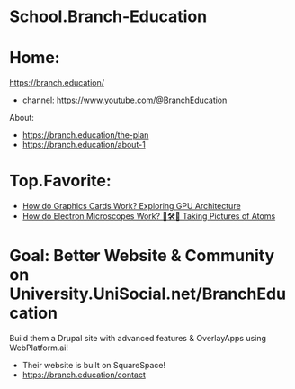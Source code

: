 # School.Branch-Education
# Home:
https://branch.education/
- channel: https://www.youtube.com/@BranchEducation

About:
- https://branch.education/the-plan
- https://branch.education/about-1

# Top.Favorite:
- [How do Graphics Cards Work? Exploring GPU Architecture](https://youtu.be/h9Z4oGN89MU)
- [How do Electron Microscopes Work? 🔬🛠🔬 Taking Pictures of Atoms](https://youtu.be/9DnnxvS6BBQ)

# Goal: Better Website & Community on University.UniSocial.net/BranchEducation
Build them a Drupal site with advanced features & OverlayApps using WebPlatform.ai!
- Their website is built on SquareSpace!
- https://branch.education/contact
